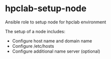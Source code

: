 # hpclab-setup-node
Ansible role to setup node for hpclab environment

The setup of a node includes:
* Configure host name and domain name
* Configure /etc/hosts
* Configure additional name server (optional)
